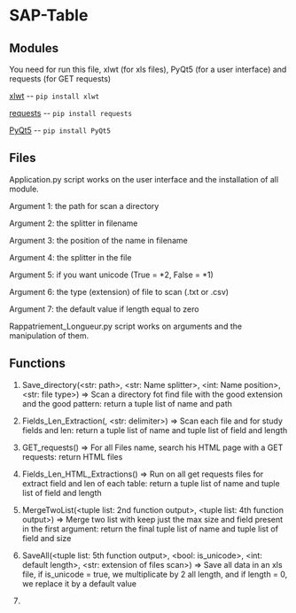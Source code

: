 # SAP-Table

## Modules
You need for run this file, xlwt (for xls files), PyQt5 (for a user interface) and requests (for GET requests)

  [xlwt](https://pypi.org/project/xlwt/) -- `pip install xlwt`
  
  [requests](https://pypi.org/project/requests/) -- `pip install requests`
  
  [PyQt5](https://pypi.org/project/PyQt5/) -- `pip install PyQt5`

## Files

Application.py script works on the user interface and the installation of all module.

Argument 1: the path for scan a directory <str>

Argument 2: the splitter in filename <str>

Argument 3: the position of the name in filename <int>

Argument 4: the splitter in the file <str>

Argument 5: if you want unicode (True = *2, False = *1) <bool>

Argument 6: the type (extension) of file to scan (.txt or .csv) <str>

Argument 7: the default value if length equal to zero <int>
  
Rappatriement_Longueur.py script works on arguments and the manipulation of them.

## Functions
1) Save_directory(<str: path>, <str: Name splitter>, <int: Name position>, <str: file type>) => Scan a directory fot find file with the good extension and the good pattern: return a tuple list of name and path

2) Fields_Len_Extraction(<tuple list: previous function output>, <str: delimiter>) => Scan each file and for study fields and len: return a tuple list of name and tuple list of field and length 

3) GET_requests(<tuple list: first function output>) => For all Files name, search his HTML page with a GET requests: return HTML files
  
4) Fields_Len_HTML_Extractions(<tuple list: first function output>) => Run on all get requests files for extract field and len of each table: return a tuple list of name and tuple list of field and length
  
5) MergeTwoList(<tuple list: 2nd function output>, <tuple list: 4th function output>) => Merge two list with keep just the max size and field present in the first argument: return the final tuple list of name and tuple list of field and size

6) SaveAll(<tuple list: 5th function output>, <bool: is_unicode>, <int: default length>, <str: extension of files scan>) => Save all data in an xls file, if is_unicode = true, we multiplicate by 2 all length, and if length = 0, we replace it by a default value
4) 
